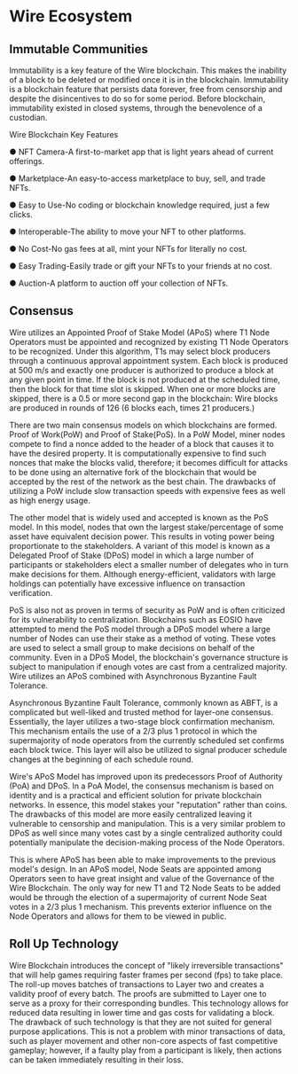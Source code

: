 # Wire Ecosystem 

## Immutable Communities
 
Immutability is a key feature of the Wire blockchain. This makes the inability of a block to be deleted or modified once it is in the blockchain. Immutability is a blockchain feature that persists data forever, free from censorship and despite the disincentives to do so for some period. Before blockchain, immutability existed in closed systems, through the benevolence of a custodian.

Wire Blockchain Key Features 


●     NFT Camera-A first-to-market app that is light years ahead of current offerings.

●     Marketplace-An easy-to-access marketplace to buy, sell, and trade NFTs.

●     Easy to Use-No coding or blockchain knowledge required, just a few clicks.

●     Interoperable-The ability to move your NFT to other platforms.

●     No Cost-No gas fees at all, mint your NFTs for literally no cost.

●     Easy Trading-Easily trade or gift your NFTs to your friends at no cost.

●     Auction-A platform to auction off your collection of NFTs.
## Consensus
Wire utilizes an Appointed Proof of Stake Model (APoS) where T1 Node Operators must be appointed and recognized by existing T1 Node Operators to be recognized. Under this algorithm, T1s may select block producers through a continuous approval appointment system. Each block is produced at 500 m/s and exactly one producer is authorized to produce a block at any given point in time. If the block is not produced at the scheduled time, then the block for that time slot is skipped. When one or more blocks are skipped, there is a 0.5 or more second gap in the blockchain: Wire blocks are produced in rounds of 126 (6 blocks each, times 21 producers.)
 
There are two main consensus models on which blockchains are formed. Proof of Work(PoW) and Proof of Stake(PoS). In a PoW Model, miner nodes compete to find a nonce added to the header of a block that causes it to have the desired property. It is computationally expensive to find such nonces that make the blocks valid, therefore; it becomes difficult for attacks to be done using an alternative fork of the blockchain that would be accepted by the rest of the network as the best chain. The drawbacks of utilizing a PoW include slow transaction speeds with expensive fees as well as high energy usage.

The other model that is widely used and accepted is known as the PoS model. In this model, nodes that own the largest stake/percentage of some asset have equivalent decision power. This results in voting power being proportionate to the stakeholders. A variant of this model is known as a Delegated Proof of Stake (DPoS) model in which a large number of participants or stakeholders elect a smaller number of delegates who in turn make decisions for them. Although energy-efficient, validators with large holdings can potentially have excessive influence on transaction verification.

PoS is also not as proven in terms of security as PoW and is often criticized for its vulnerability to centralization. Blockchains such as EOSIO have attempted to mend the PoS model through a DPoS model where a large number of Nodes can use their stake as a method of voting. These votes are used to select a small group to make decisions on behalf of the community. Even in a DPoS Model, the blockchain's governance structure is subject to manipulation if enough votes are cast from a centralized majority. Wire utilizes an APoS combined with Asynchronous Byzantine Fault Tolerance.

Asynchronous Byzantine Fault Tolerance, commonly known as ABFT, is a complicated but well-liked and trusted method for layer-one consensus. Essentially, the layer utilizes a two-stage block confirmation mechanism. This mechanism entails the use of a 2/3 plus 1 protocol in which the supermajority of node operators from the currently scheduled set confirms each block twice. This layer will also be utilized to signal producer schedule changes at the beginning of each schedule round. 

Wire's APoS Model has improved upon its predecessors Proof of Authority (PoA) and DPoS. In a PoA Model, the consensus mechanism is based on identity and is a practical and efficient solution for private blockchain networks. In essence, this model stakes your "reputation" rather than coins. The drawbacks of this model are more easily centralized leaving it vulnerable to censorship and manipulation. This is a very similar problem to DPoS as well since many votes cast by a single centralized authority could potentially manipulate the decision-making process of the Node Operators.

This is where APoS has been able to make improvements to the previous model's design. In an APoS model, Node Seats are appointed among Operators seen to have great insight and value of the Governance of the Wire Blockchain. The only way for new T1 and T2 Node Seats to be added would be through the election of a supermajority of current Node Seat votes in a 2/3 plus 1 mechanism. This prevents exterior influence on the Node Operators and allows for them to be viewed in public.
## Roll Up Technology
Wire Blockchain introduces the concept of "likely irreversible transactions" that will help games requiring faster frames per second (fps) to take place. The roll-up moves batches of transactions to Layer two and creates a validity proof of every batch. The proofs are submitted to Layer one to serve as a proxy for their corresponding bundles. This technology allows for reduced data resulting in lower time and gas costs for validating a block. The drawback of such technology is that they are not suited for general purpose applications. This is not a problem with minor transactions of data, such as player movement and other non-core aspects of fast competitive gameplay; however, if a faulty play from a participant is likely, then actions can be taken immediately resulting in their loss.
